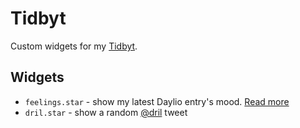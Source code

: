 # Tidbyt

Custom widgets for my [Tidbyt](https://tidbyt.com/).

## Widgets

- `feelings.star` - show my latest Daylio entry's mood. [Read more](https://eligundry.com/blog/feelings-api)
- `dril.star` - show a random [@dril](https://twitter.com/dril) tweet
